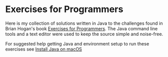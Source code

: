 # Exercises for Programmers
Here is my collection of solutions written in Java to the challenges found in Brian Hogan's book [Exercises for Programmers](https://pragprog.com/book/bhwb/exercises-for-programmers).
The Java command line tools and a text editor were used to keep the source simple and noise-free.

For suggested help getting Java and environment setup to run these exercises see [Install Java on macOS](http://jamesdschmidt.com/2017/02/27/install-java-on-macos.html)
